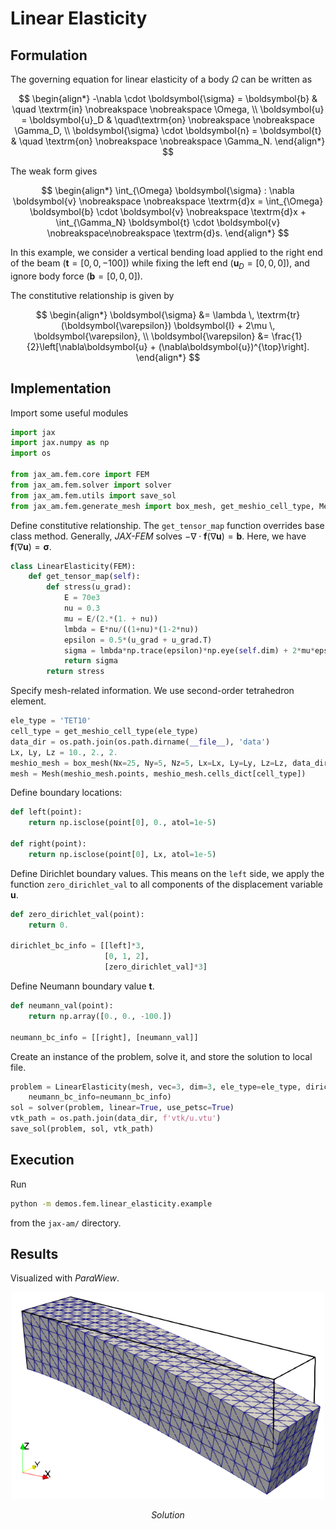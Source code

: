 # Linear Elasticity

## Formulation

The governing equation for linear elasticity of a body $\Omega$ can be written as

$$
\begin{align*}
    -\nabla \cdot \boldsymbol{\sigma}  = \boldsymbol{b} & \quad \textrm{in}  \nobreakspace \nobreakspace \Omega, \\
    \boldsymbol{u} = \boldsymbol{u}_D &  \quad\textrm{on} \nobreakspace \nobreakspace \Gamma_D,  \\
    \boldsymbol{\sigma}  \cdot \boldsymbol{n} = \boldsymbol{t}  & \quad \textrm{on} \nobreakspace \nobreakspace \Gamma_N.
\end{align*}
$$

The weak form gives

$$
\begin{align*}
\int_{\Omega}  \boldsymbol{\sigma} : \nabla \boldsymbol{v} \nobreakspace \nobreakspace \textrm{d}x = \int_{\Omega} \boldsymbol{b}  \cdot \boldsymbol{v} \nobreakspace \textrm{d}x + \int_{\Gamma_N} \boldsymbol{t} \cdot \boldsymbol{v} \nobreakspace\nobreakspace \textrm{d}s.
\end{align*}
$$

In this example, we consider a vertical bending load applied to the right end of the beam ($\boldsymbol{t}=[0, 0, -100]$) while fixing the left end ($\boldsymbol{u}_D=[0,0,0]$), and ignore body force ($\boldsymbol{b}=[0,0,0]$).

The constitutive relationship is given by


$$
\begin{align*}
     \boldsymbol{\sigma} &=  \lambda \, \textrm{tr}(\boldsymbol{\varepsilon}) \boldsymbol{I} + 2\mu \, \boldsymbol{\varepsilon}, \\
    \boldsymbol{\varepsilon} &= \frac{1}{2}\left[\nabla\boldsymbol{u} + (\nabla\boldsymbol{u})^{\top}\right].
\end{align*}
$$

## Implementation

Import some useful modules
```python
import jax
import jax.numpy as np
import os

from jax_am.fem.core import FEM
from jax_am.fem.solver import solver
from jax_am.fem.utils import save_sol
from jax_am.fem.generate_mesh import box_mesh, get_meshio_cell_type, Mesh
```

Define constitutive relationship. The `get_tensor_map` function overrides base class method. Generally, *JAX-FEM* solves $-\nabla \cdot \boldsymbol{f}(\nabla \boldsymbol{u}) = \boldsymbol{b}$. Here, we have $\boldsymbol{f}(\nabla \boldsymbol{u})=\boldsymbol{\sigma}$.
```python
class LinearElasticity(FEM):
    def get_tensor_map(self):
        def stress(u_grad):
            E = 70e3
            nu = 0.3
            mu = E/(2.*(1. + nu))
            lmbda = E*nu/((1+nu)*(1-2*nu))
            epsilon = 0.5*(u_grad + u_grad.T)
            sigma = lmbda*np.trace(epsilon)*np.eye(self.dim) + 2*mu*epsilon
            return sigma
        return stress
```

Specify mesh-related information. We use second-order tetrahedron element.
```python
ele_type = 'TET10'
cell_type = get_meshio_cell_type(ele_type)
data_dir = os.path.join(os.path.dirname(__file__), 'data')
Lx, Ly, Lz = 10., 2., 2.
meshio_mesh = box_mesh(Nx=25, Ny=5, Nz=5, Lx=Lx, Ly=Ly, Lz=Lz, data_dir=data_dir, ele_type=ele_type)
mesh = Mesh(meshio_mesh.points, meshio_mesh.cells_dict[cell_type])
```

Define boundary locations:
```python
def left(point):
    return np.isclose(point[0], 0., atol=1e-5)

def right(point):
    return np.isclose(point[0], Lx, atol=1e-5)
```

Define Dirichlet boundary values. This means on the `left` side, we apply the function `zero_dirichlet_val` to all components of the displacement variable $\boldsymbol{u}$. 
```python
def zero_dirichlet_val(point):
    return 0.

dirichlet_bc_info = [[left]*3, 
                     [0, 1, 2], 
                     [zero_dirichlet_val]*3]
```

Define Neumann boundary value $\boldsymbol{t}$.
```python
def neumann_val(point):
    return np.array([0., 0., -100.])

neumann_bc_info = [[right], [neumann_val]]
```

Create an instance of the problem, solve it, and store the solution to local file.
```python
problem = LinearElasticity(mesh, vec=3, dim=3, ele_type=ele_type, dirichlet_bc_info=dirichlet_bc_info, 
    neumann_bc_info=neumann_bc_info)
sol = solver(problem, linear=True, use_petsc=True)
vtk_path = os.path.join(data_dir, f'vtk/u.vtu')
save_sol(problem, sol, vtk_path)
```

## Execution
Run
```bash
python -m demos.fem.linear_elasticity.example
```
from the `jax-am/` directory.


## Results

Visualized with *ParaWiew*. 

<p align="middle">
  <img src="materials/sol.png" width="500" />
</p>
<p align="middle">
    <em >Solution</em>
</p>